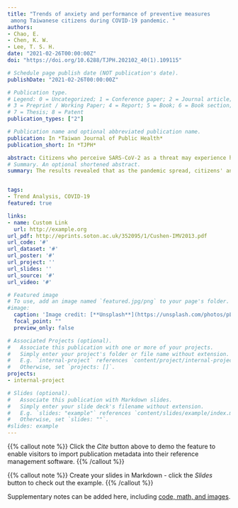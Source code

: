 ```yaml
---
title: "Trends of anxiety and performance of preventive measures
 among Taiwanese citizens during COVID-19 pandemic. "
authors:
- Chao, E. 
- Chen, K. W.
- Lee, T. S. H.
date: "2021-02-26T00:00:00Z"
doi: "https://doi.org/10.6288/TJPH.202102_40(1).109115"

# Schedule page publish date (NOT publication's date).
publishDate: "2021-02-26T00:00:00Z"

# Publication type.
# Legend: 0 = Uncategorized; 1 = Conference paper; 2 = Journal article;
# 3 = Preprint / Working Paper; 4 = Report; 5 = Book; 6 = Book section;
# 7 = Thesis; 8 = Patent
publication_types: ["2"]

# Publication name and optional abbreviated publication name.
publication: In *Taiwan Journal of Public Health*
publication_short: In *TJPH*

abstract: Citizens who perceive SARS-CoV-2 as a threat may experience heightened anxiety of the severe illness caused by COVID-19. This study investigated the trends in anxiety and performance of preventive measures among Taiwanese citizens during the early stages of the COVID-19 pandemic. Methods: This study employed an anonymous online survey to investigate anxiety and preventive behavior practice in adults during the early stages of the COVID-19 pandemic. The 6-item state version of the State-Trait Anxiety Inventory (STAI-6) was used to measure symptoms of anxiety. The preventive measures consisted of 12 items divided into three categories: personal protection, cough etiquette, and social distance and voluntary quarantine. The three time periods studied were the lockdown in Wuhan, China (from January 23 to February 7), the week when enhanced border protections and in-person mask purchase systems were introduced and the first citizen tested positive for SARS-CoV-2 without symptoms (from February 8 to February 16), and the 10 days following the first death from COVID-19 in Taiwan (from February 27 to March 9). The Cochran-Armitage trend test and the Jonckheere trend test were used to analyze changes in the degree of anxiety and the adoption of preventive measures in the early stages of the epidemic. An analysis of covariance was performed to examine the relationship between changes in anxiety and engagement in preventive behaviors after control for sex, age, education, and income. Results: The percentages of the participants with moderate to high levels of anxiety during the three time periods were 45%, 50%, and 55%, respectively. The percentages of those who practiced preventive measures often or always during the three time periods were 46%, 58%, and 66%, respectively. Significant increases were found both in levels of anxiety and in performance of preventive measures over the three time periods, but no differences across sex, age, education, or income groups were found. Changes in anxiety and performance of preventive behaviors were significantly associated during the three periods. 
# Summary. An optional shortened abstract.
summary: The results revealed that as the pandemic spread, citizens' anxiety, and performance of preventive measures increased significantly for each sex, age, education level, and income group.


tags:
- Trend Analysis, COVID-19
featured: true

links:
- name: Custom Link
  url: http://example.org
url_pdf: http://eprints.soton.ac.uk/352095/1/Cushen-IMV2013.pdf
url_code: '#'
url_dataset: '#'
url_poster: '#'
url_project: ''
url_slides: ''
url_source: '#'
url_video: '#'

# Featured image
# To use, add an image named `featured.jpg/png` to your page's folder. 
#image:
  caption: 'Image credit: [**Unsplash**](https://unsplash.com/photos/pLCdAaMFLTE)'
  focal_point: ""
  preview_only: false

# Associated Projects (optional).
#   Associate this publication with one or more of your projects.
#   Simply enter your project's folder or file name without extension.
#   E.g. `internal-project` references `content/project/internal-project/index.md`.
#   Otherwise, set `projects: []`.
projects:
- internal-project

# Slides (optional).
#   Associate this publication with Markdown slides.
#   Simply enter your slide deck's filename without extension.
#   E.g. `slides: "example"` references `content/slides/example/index.md`.
#   Otherwise, set `slides: ""`.
#slides: example
---
```


{{% callout note %}}
Click the *Cite* button above to demo the feature to enable visitors to import publication metadata into their reference management software.
{{% /callout %}}

{{% callout note %}}
Create your slides in Markdown - click the *Slides* button to check out the example.
{{% /callout %}}

Supplementary notes can be added here, including [code, math, and images](https://wowchemy.com/docs/writing-markdown-latex/).
